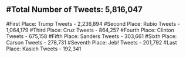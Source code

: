 #Total Number of Tweets: 5,816,047 
---
#First Place: Trump Tweets - 2,236,894
#Second Place: Rubio Tweets - 1,064,179
#Third Place: Cruz Tweets - 864,257
#Fourth Place: Clinton Tweets - 675,158
#Fifth Place: Sanders Tweets - 303,661
#Sixth Place: Carson Tweets - 278,731
#Seventh Place: Jeb! Tweets - 201,792
#Last Place: Kasich Tweets - 192,341
